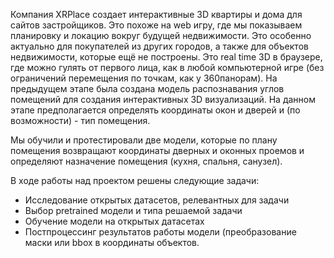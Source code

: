 Компания XRPlace создает интерактивные 3D квартиры и дома для сайтов застройщиков. Это похоже на web игру, где мы показываем планировку и локацию вокруг будущей недвижимости. Это особенно актуально для покупателей из других городов, а также для объектов недвижимости, которые ещё не построены. Это real time 3D в браузере, где можно гулять от первого лица, как в любой компьютерной игре (без ограничений перемещения по точкам, как у 360панорам). На предыдущем этапе была создана модель распознавания углов помещений для создания интерактивных 3D визуализаций. На данном этапе предполагается определять координаты окон и дверей и (по возможности) - тип помещения.

Мы обучили и протестировали две модели, которые по плану помещения возвращают координаты дверных и оконных проемов и определяют назначение помещения (кухня, спальня, санузел). 

В ходе работы над проектом решены следующие задачи:
 - Исследование открытых датасетов, релевантных для задачи
 - Выбор pretrained модели и типа решаемой задачи
 - Обучение модели на открытых датасетах
 - Постпроцессинг результатов работы модели (преобразование маски или bbox в координаты объектов.
